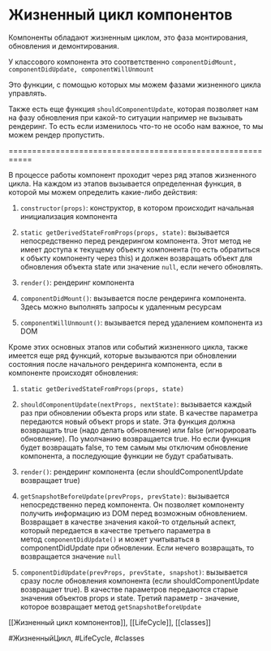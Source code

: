 # Жизненный цикл компонентов

Компоненты обладают жизненным циклом, это фаза монтирования, обновления и демонтирования. 

У классового компонента это соответственно `componentDidMount, componentDidUpdate, componentWillUnmount`

Это функции, с помощью которых мы можем фазами жизненного цикла управлять. 

Также есть еще функция `shouldComponentUpdate`, которая позволяет нам на фазу обновления при какой-то ситуации например не вызывать рендеринг. То есть если изменилось что-то не особо нам важное, то мы можем рендер пропустить.


===========================================================


В процессе работы компонент проходит через ряд этапов жизненного цикла. На каждом из этапов вызывается определенная функция, в которой мы можем определить какие-либо действия:

1.  `constructor(props)`: конструктор, в котором происходит начальная инициализация компонента
    
2.  `static getDerivedStateFromProps(props, state)`: вызывается непосредственно перед рендерингом компонента. Этот метод не имеет доступа к текущему объекту компонента (то есть обратиться к объкту компоненту через this) и должен возвращать объект для обновления объекта state или значение `null`, если нечего обновлять.
    
3.  `render()`: рендеринг компонента
    
4.  `componentDidMount()`: вызывается после рендеринга компонента. Здесь можно выполнять запросы к удаленным ресурсам
    
5.  `componentWillUnmount()`: вызывается перед удалением компонента из DOM
    

Кроме этих основных этапов или событий жизненного цикла, также имеется еще ряд функций, которые вызываются при обновлении состояния после начального рендеринга компонента, если в компоненте происходят обновления:

1.  `static getDerivedStateFromProps(props, state)`
    
2.  `shouldComponentUpdate(nextProps, nextState)`: вызывается каждый раз при обновлении объекта props или state. В качестве параметра передаются новый объект props и state. Эта функция должна возвращать true (надо делать обновление) или false (игнорировать обновление). По умолчанию возвращается true. Но если функция будет возвращать false, то тем самым мы отключим обновление компонента, а последующие функции не будут срабатывать.
    
3.  `render()`: рендеринг компонента (если shouldComponentUpdate возвращает true)
    
4.  `getSnapshotBeforeUpdate(prevProps, prevState)`: вызывается непосредственно перед компонента. Он позволяет компоненту получить информацию из DOM перед возможным обновлением. Возвращает в качестве значения какой-то отдельный аспект, который передается в качестве третьего параметра в метод `componentDidUpdate()` и может учитываться в componentDidUpdate при обновлении. Если нечего возвращать, то возвращается значение `null`
    
5.  `componentDidUpdate(prevProps, prevState, snapshot)`: вызывается сразу после обновления компонента (если shouldComponentUpdate возвращает true). В качестве параметров передаются старые значения объектов props и state. Третий параметр - значение, которое возвращает метод `getSnapshotBeforeUpdate`

[[Жизненный цикл компонентов]], [[LifeCycle]], [[classes]]

#ЖизненныйЦикл, #LifeCycle, #classes